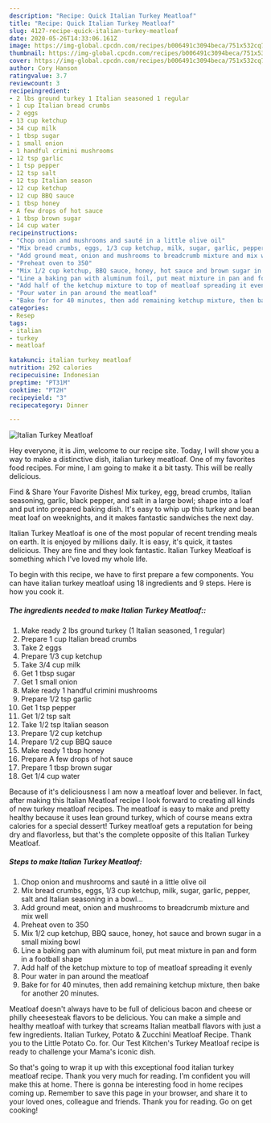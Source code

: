 ```yaml
---
description: "Recipe: Quick Italian Turkey Meatloaf"
title: "Recipe: Quick Italian Turkey Meatloaf"
slug: 4127-recipe-quick-italian-turkey-meatloaf
date: 2020-05-26T14:33:06.161Z
image: https://img-global.cpcdn.com/recipes/b006491c3094beca/751x532cq70/italian-turkey-meatloaf-recipe-main-photo.jpg
thumbnail: https://img-global.cpcdn.com/recipes/b006491c3094beca/751x532cq70/italian-turkey-meatloaf-recipe-main-photo.jpg
cover: https://img-global.cpcdn.com/recipes/b006491c3094beca/751x532cq70/italian-turkey-meatloaf-recipe-main-photo.jpg
author: Cory Hanson
ratingvalue: 3.7
reviewcount: 3
recipeingredient:
- 2 lbs ground turkey 1 Italian seasoned 1 regular
- 1 cup Italian bread crumbs
- 2 eggs
- 13 cup ketchup
- 34 cup milk
- 1 tbsp sugar
- 1 small onion
- 1 handful crimini mushrooms
- 12 tsp garlic
- 1 tsp pepper
- 12 tsp salt
- 12 tsp Italian season
- 12 cup ketchup
- 12 cup BBQ sauce
- 1 tbsp honey
- A few drops of hot sauce
- 1 tbsp brown sugar
- 14 cup water
recipeinstructions:
- "Chop onion and mushrooms and sauté in a little olive oil"
- "Mix bread crumbs, eggs, 1/3 cup ketchup, milk, sugar, garlic, pepper, salt and Italian seasoning in a bowl..."
- "Add ground meat, onion and mushrooms to breadcrumb mixture and mix well"
- "Preheat oven to 350"
- "Mix 1/2 cup ketchup, BBQ sauce, honey, hot sauce and brown sugar in a small mixing bowl"
- "Line a baking pan with aluminum foil, put meat mixture in pan and form in a football shape"
- "Add half of the ketchup mixture to top of meatloaf spreading it evenly"
- "Pour water in pan around the meatloaf"
- "Bake for for 40 minutes, then add remaining ketchup mixture, then bake for another 20 minutes."
categories:
- Resep
tags:
- italian
- turkey
- meatloaf

katakunci: italian turkey meatloaf
nutrition: 292 calories
recipecuisine: Indonesian
preptime: "PT31M"
cooktime: "PT2H"
recipeyield: "3"
recipecategory: Dinner

---
```



![Italian Turkey Meatloaf](https://img-global.cpcdn.com/recipes/b006491c3094beca/751x532cq70/italian-turkey-meatloaf-recipe-main-photo.jpg)

Hey everyone, it is Jim, welcome to our recipe site. Today, I will show you a way to make a distinctive dish, italian turkey meatloaf. One of my favorites food recipes. For mine, I am going to make it a bit tasty. This will be really delicious.

Find &amp; Share Your Favorite Dishes! Mix turkey, egg, bread crumbs, Italian seasoning, garlic, black pepper, and salt in a large bowl; shape into a loaf and put into prepared baking dish. It&#39;s easy to whip up this turkey and bean meat loaf on weeknights, and it makes fantastic sandwiches the next day.

Italian Turkey Meatloaf is one of the most popular of recent trending meals on earth. It is enjoyed by millions daily. It is easy, it's quick, it tastes delicious. They are fine and they look fantastic. Italian Turkey Meatloaf is something which I've loved my whole life.


To begin with this recipe, we have to first prepare a few components. You can have italian turkey meatloaf using 18 ingredients and 9 steps. Here is how you cook it.

##### The ingredients needed to make Italian Turkey Meatloaf::

1. Make ready 2 lbs ground turkey (1 Italian seasoned, 1 regular)
1. Prepare 1 cup Italian bread crumbs
1. Take 2 eggs
1. Prepare 1/3 cup ketchup
1. Take 3/4 cup milk
1. Get 1 tbsp sugar
1. Get 1 small onion
1. Make ready 1 handful crimini mushrooms
1. Prepare 1/2 tsp garlic
1. Get 1 tsp pepper
1. Get 1/2 tsp salt
1. Take 1/2 tsp Italian season
1. Prepare 1/2 cup ketchup
1. Prepare 1/2 cup BBQ sauce
1. Make ready 1 tbsp honey
1. Prepare A few drops of hot sauce
1. Prepare 1 tbsp brown sugar
1. Get 1/4 cup water


Because of it&#39;s deliciousness I am now a meatloaf lover and believer. In fact, after making this Italian Meatloaf recipe I look forward to creating all kinds of new turkey meatloaf recipes. The meatloaf is easy to make and pretty healthy because it uses lean ground turkey, which of course means extra calories for a special dessert! Turkey meatloaf gets a reputation for being dry and flavorless, but that&#39;s the complete opposite of this Italian Turkey Meatloaf. 

##### Steps to make Italian Turkey Meatloaf:

1. Chop onion and mushrooms and sauté in a little olive oil
1. Mix bread crumbs, eggs, 1/3 cup ketchup, milk, sugar, garlic, pepper, salt and Italian seasoning in a bowl...
1. Add ground meat, onion and mushrooms to breadcrumb mixture and mix well
1. Preheat oven to 350
1. Mix 1/2 cup ketchup, BBQ sauce, honey, hot sauce and brown sugar in a small mixing bowl
1. Line a baking pan with aluminum foil, put meat mixture in pan and form in a football shape
1. Add half of the ketchup mixture to top of meatloaf spreading it evenly
1. Pour water in pan around the meatloaf
1. Bake for for 40 minutes, then add remaining ketchup mixture, then bake for another 20 minutes.


Meatloaf doesn&#39;t always have to be full of delicious bacon and cheese or philly cheesesteak flavors to be delicious. You can make a simple and healthy meatloaf with turkey that screams Italian meatball flavors with just a few ingredients. Italian Turkey, Potato &amp; Zucchini Meatloaf Recipe. Thank you to the Little Potato Co. for. Our Test Kitchen&#39;s Turkey Meatloaf recipe is ready to challenge your Mama&#39;s iconic dish. 

So that's going to wrap it up with this exceptional food italian turkey meatloaf recipe. Thank you very much for reading. I'm confident you will make this at home. There is gonna be interesting food in home recipes coming up. Remember to save this page in your browser, and share it to your loved ones, colleague and friends. Thank you for reading. Go on get cooking!
